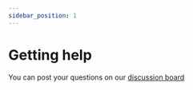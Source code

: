 ```yaml
---
sidebar_position: 1
---
```


# Getting help

You can post your questions on our [discussion board](https://github.com/orgs/tech-acs/discussions)